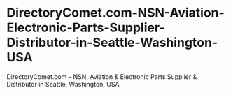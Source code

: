 # DirectoryComet.com-NSN-Aviation-Electronic-Parts-Supplier-Distributor-in-Seattle-Washington-USA
DirectoryComet.com – NSN, Aviation &amp; Electronic Parts Supplier &amp; Distributor in Seattle, Washington, USA
